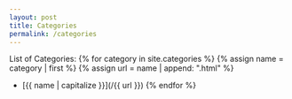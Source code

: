 ```yaml
---
layout: post
title: Categories
permalink: /categories
---
```


List of Categories:
{% for category in site.categories %}
{% assign name = category | first %}
{% assign url = name | append: ".html" %}
- [{{ name | capitalize }}](/{{ url }})
{% endfor %}
